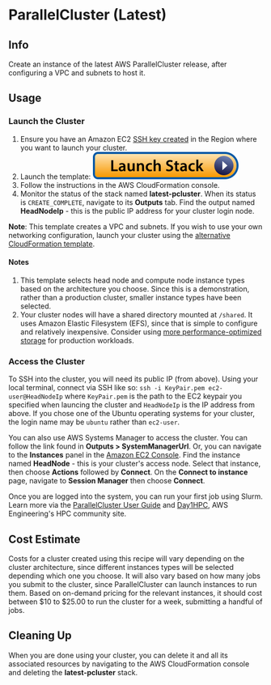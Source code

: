 # ParallelCluster (Latest)

## Info

Create an instance of the latest AWS ParallelCluster release, after configuring a VPC and subnets to host it.

## Usage

### Launch the Cluster

1. Ensure you have an Amazon EC2 [SSH key created](https://docs.aws.amazon.com/AWSEC2/latest/UserGuide/create-key-pairs.html#having-ec2-create-your-key-pair) in the Region where you want to launch your cluster.
2. Launch the template: [![Launch stack](../../../docs/media/launch-stack.svg)](https://us-east-2.console.aws.amazon.com/cloudformation/home?region=us-east-2#/stacks/create/review?stackName=latest-pcluster&templateURL=https://aws-hpc-recipes.s3.us-east-1.amazonaws.com/main/recipes/pcluster/latest/assets/launch.yaml)
3. Follow the instructions in the AWS CloudFormation console. 
4. Monitor the status of the stack named **latest-pcluster**. When its status is `CREATE_COMPLETE`, navigate to its **Outputs** tab. Find the output named **HeadNodeIp** - this is the public IP address for your cluster login node.

**Note**: This template creates a VPC and subnets. If you wish to use your own networking configuration, launch your cluster using the [alternative CloudFormation template](https://us-east-2.console.aws.amazon.com/cloudformation/home?region=us-east-2#/stacks/create/review?stackName=latest-pcluster&templateURL=https://aws-hpc-recipes.s3.us-east-1.amazonaws.com/main/recipes/pcluster/latest/assets/launch-alt.yaml). 

#### Notes

1. This template selects head node and compute node instance types based on the architecture you choose. Since this is a demonstration, rather than a production cluster, smaller instance types have been selected.
2. Your cluster nodes will have a shared directory mounted at `/shared`. It uses Amazon Elastic Filesystem (EFS), since that is simple to configure and relatively inexpensive. Consider using [more performance-optimized storage](https://docs.aws.amazon.com/parallelcluster/latest/ug/SharedStorage-v3.html#SharedStorage-v3.properties) for production workloads. 

### Access the Cluster

To SSH into the cluster, you will need its public IP (from above). Using your local terminal, connect via SSH like so: `ssh -i KeyPair.pem ec2-user@HeadNodeIp` where `KeyPair.pem` is the path to the EC2 keypair you specified when launcing the cluster and `HeadNodeIp` is the IP address from above. If you chose one of the Ubuntu operating systems for your cluster, the login name may be `ubuntu` rather than `ec2-user`.

You can also use AWS Systems Manager to access the cluster. You can follow the link found in **Outputs > SystemManagerUrl**. Or, you can navigate to the **Instances** panel in the [Amazon EC2 Console](https://console.aws.amazon.com/ec2/home?region=us-east-2#Instances). Find the instance named **HeadNode** - this is your cluster's access node. Select that instance, then choose **Actions** followed by **Connect**. On the **Connect to instance** page, navigate to **Session Manager** then choose **Connect**.

Once you are logged into the system, you can run your first job using Slurm. Learn more via the [ParallelCluster User Guide](https://docs.aws.amazon.com/parallelcluster/latest/ug/tutorials-running-your-first-job-on-version-3.html#tutorial-1stjob-logging-in-head-node) and [Day1HPC](https://day1hpc.com/parallelcluster/), AWS Engineering's HPC community site. 

## Cost Estimate

Costs for a cluster created using this recipe will vary depending on the cluster architecture, since different instances types will be selected depending which one you choose. It will also vary based on how many jobs you submit to the cluster, since ParallelCluster can launch instances to run them. Based on on-demand pricing for the relevant instances, it should cost between $10 to $25.00 to run the cluster for a week, submitting a handful of jobs. 

## Cleaning Up

When you are done using your cluster, you can delete it and all its associated resources by navigating to the AWS CloudFormation console and deleting the **latest-pcluster** stack. 
